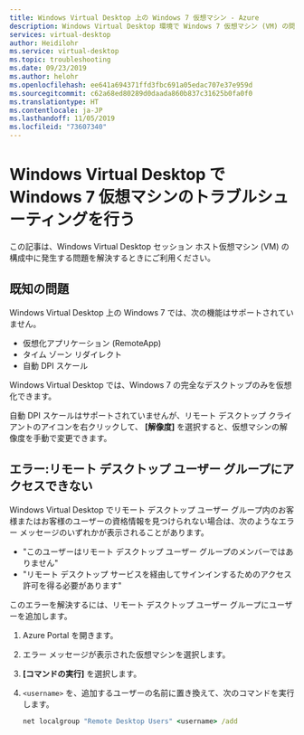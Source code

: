 ```yaml
---
title: Windows Virtual Desktop 上の Windows 7 仮想マシン - Azure
description: Windows Virtual Desktop 環境で Windows 7 仮想マシン (VM) の問題を解決する方法。
services: virtual-desktop
author: Heidilohr
ms.service: virtual-desktop
ms.topic: troubleshooting
ms.date: 09/23/2019
ms.author: helohr
ms.openlocfilehash: ee641a694371ffd3fbc691a05edac707e37e959d
ms.sourcegitcommit: c62a68ed80289d0daada860b837c31625b0fa0f0
ms.translationtype: HT
ms.contentlocale: ja-JP
ms.lasthandoff: 11/05/2019
ms.locfileid: "73607340"
---
```

# <a name="troubleshoot-windows-7-virtual-machines-in-windows-virtual-desktop"></a>Windows Virtual Desktop で Windows 7 仮想マシンのトラブルシューティングを行う

この記事は、Windows Virtual Desktop セッション ホスト仮想マシン (VM) の構成中に発生する問題を解決するときにご利用ください。

## <a name="known-issues"></a>既知の問題

Windows Virtual Desktop 上の Windows 7 では、次の機能はサポートされていません。

- 仮想化アプリケーション (RemoteApp)
- タイム ゾーン リダイレクト
- 自動 DPI スケール

Windows Virtual Desktop では、Windows 7 の完全なデスクトップのみを仮想化できます。

自動 DPI スケールはサポートされていませんが、リモート デスクトップ クライアントのアイコンを右クリックして、 **[解像度]** を選択すると、仮想マシンの解像度を手動で変更できます。

## <a name="error-cant-access-the-remote-desktop-user-group"></a>エラー:リモート デスクトップ ユーザー グループにアクセスできない

Windows Virtual Desktop でリモート デスクトップ ユーザー グループ内のお客様またはお客様のユーザーの資格情報を見つけられない場合は、次のようなエラー メッセージのいずれかが表示されることがあります。

- "このユーザーはリモート デスクトップ ユーザー グループのメンバーではありません"
- "リモート デスクトップ サービスを経由してサインインするためのアクセス許可を得る必要があります"

このエラーを解決するには、リモート デスクトップ ユーザー グループにユーザーを追加します。

1. Azure Portal を開きます。
2. エラー メッセージが表示された仮想マシンを選択します。
3. **[コマンドの実行]** を選択します。
4. `<username>` を、追加するユーザーの名前に置き換えて、次のコマンドを実行します。
   
   ```cmd
   net localgroup "Remote Desktop Users" <username> /add
   ```